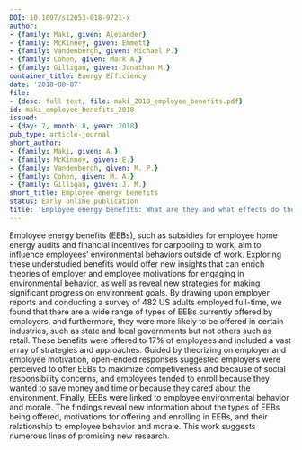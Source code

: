 ```yaml
---
DOI: 10.1007/s12053-018-9721-x
author:
- {family: Maki, given: Alexander}
- {family: McKinney, given: Emmett}
- {family: Vandenbergh, given: Michael P.}
- {family: Cohen, given: Mark A.}
- {family: Gilligan, given: Jonathan M.}
container_title: Energy Efficiency
date: '2018-08-07'
file:
- {desc: full text, file: maki_2018_employee_benefits.pdf}
id: maki_employee_benefits_2018
issued:
- {day: 7, month: 8, year: 2018}
pub_type: article-journal
short_author:
- {family: Maki, given: A.}
- {family: McKinney, given: E.}
- {family: Vandenbergh, given: M. P.}
- {family: Cohen, given: M. A.}
- {family: Gilligan, given: J. M.}
short_title: Employee energy benefits
status: Early online publication
title: 'Employee energy benefits: What are they and what effects do they have on employees?'
---
```

Employee energy benefits (EEBs), such as subsidies for employee home energy audits and financial incentives for carpooling to work, aim to influence employees&#8217; environmental behaviors outside of work. Exploring these understudied benefits would offer new insights that can enrich theories of employer and employee motivations for engaging in environmental behavior, as well as reveal new strategies for making significant progress on environment goals. By drawing upon employer reports and conducting a survey of 482 US adults employed full-time, we found that there are a wide range of types of EEBs currently offered by employers, and furthermore, they were more likely to be offered in certain industries, such as state and local governments but not others such as retail. These benefits were offered to 17% of employees and included a vast array of strategies and approaches. Guided by theorizing on employer and employee motivation, open-ended responses suggested employers were perceived to offer EEBs to maximize competiveness and because of social responsibility concerns, and employees tended to enroll because they wanted to save money and time or because they cared about the environment. Finally, EEBs were linked to employee environmental behavior and morale. The findings reveal new information about the types of EEBs being offered, motivations for offering and enrolling in EEBs, and their relationship to employee behavior and morale. This work suggests numerous lines of promising new research.
